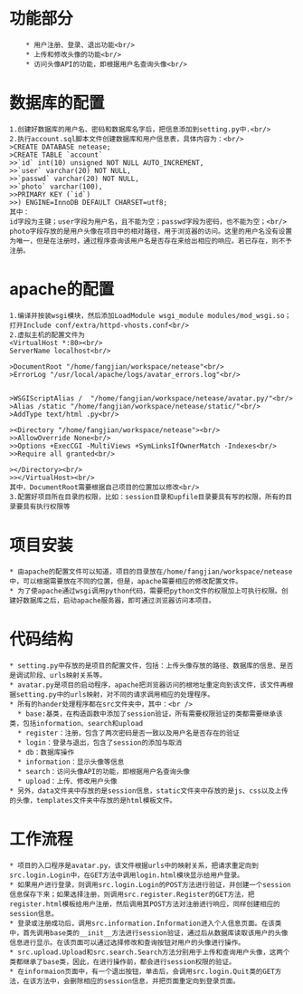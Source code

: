 功能部分
========
        * 用户注册、登录、退出功能<br/>
        * 上传和修改头像的功能<br/>
        * 访问头像API的功能，即根据用户名查询头像<br/>
数据库的配置
============
    1.创建好数据库的用户名、密码和数据库名字后，把信息添加到setting.py中.<br/>
    2.执行account.sql脚本文件创建数据库和用户信息表，具体内容为：<br/>
    >CREATE DATABASE netease;
    >CREATE TABLE `account` 
    >>`id` int(10) unsigned NOT NULL AUTO_INCREMENT,
    >>`user` varchar(20) NOT NULL, 
    >>`passwd` varchar(20) NOT NULL,
    >>`photo` varchar(100),
    >>PRIMARY KEY (`id`)
    >>) ENGINE=InnoDB DEFAULT CHARSET=utf8;
    其中：
    id字段为主键；user字段为用户名，且不能为空；passwd字段为密码，也不能为空；<br/>
    photo字段存放的是用户头像在项目中的相对路径，用于浏览器的访问。这里的用户名没有设置为唯一，但是在注册时，通过程序查询该用户名是否存在来给出相应的响应。若已存在，则不予注册。

apache的配置
============
    1.编译并按装wsgi模块，然后添加LoadModule wsgi_module modules/mod_wsgi.so；打开Include conf/extra/httpd-vhosts.conf<br/>
    2.虚拟主机的配置文件为
    <VirtualHost *:80><br/>
    ServerName localhost<br/>

    >DocumentRoot "/home/fangjian/workspace/netease"<br/>
    >ErrorLog "/usr/local/apache/logs/avatar_errors.log"<br/>


    >WSGIScriptAlias /  "/home/fangjian/workspace/netease/avatar.py/"<br/>
    >Alias /static "/home/fangjian/workspace/netease/static/"<br/>
    >AddType text/html .py<br/>

    ><Directory "/home/fangjian/workspace/netease"><br/>
    >>AllowOverride None<br/>
    >>Options +ExecCGI -MultiViews +SymLinksIfOwnerMatch -Indexes<br/>
    >>Require all granted<br/>

    ></Directory><br/>
    >></VirtualHost><br/>
    其中，DocumentRoot需要根据自己项目的位置加以修改<br/>
    3.配置好项目所在目录的权限，比如：session目录和upfile目录要具有写的权限，所有的目录要具有执行权限等	

项目安装
=======
    * 由apache的配置文件可以知道，项目的目录放在/home/fangjian/workspace/netease中，可以根据需要放在不同的位置，但是，apache需要相应的修改配置文件。
    * 为了使apache通过wsgi调用python代码，需要把python文件的权限加上可执行权限。创建好数据库之后，启动apache服务器，即可通过浏览器访问本项目。
代码结构
========
    * setting.py中存放的是项目的配置文件，包括：上传头像存放的路径、数据库的信息、是否是调试阶段、urls映射关系等。
    * avatar.py是项目的启动程序，apache把浏览器访问的根地址重定向到该文件，该文件再根据setting.py中的urls映射，对不同的请求调用相应的处理程序。
    * 所有的hander处理程序都在src文件夹中，其中：<br />
      * base:基类，在构造函数中添加了session验证，所有需要权限验证的类都需要继承该类，包括information、search和upload
      * register：注册，包含了两次密码是否一致以及用户名是否存在的验证
      * login：登录与退出，包含了session的添加与取消
      * db：数据库操作
      * information：显示头像等信息
      * search：访问头像API的功能，即根据用户名查询头像
      * upload：上传、修改用户头像
    * 另外，data文件夹中存放的是session信息，static文件夹中存放的是js、css以及上传的头像，templates文件夹中存放的是html模板文件。
工作流程
=======
    * 项目的入口程序是avatar.py，该文件根据urls中的映射关系，把请求重定向到src.login.Login中，在GET方法中调用login.html模块显示给用户登录。
    * 如果用户进行登录，则调用src.login.Login的POST方法进行验证，并创建一个session信息保存下来；如果选择注册，则调用src.register.Register的GET方法，把register.html模板给用户注册，然后调用其POST方法对注册进行响应，同样创建相应的session信息。
    * 登录或注册成功后，调用src.information.Information进入个人信息页面。在该类中，首先调用base类的__init__方法进行session验证，通过后从数据库读取该用户的头像信息进行显示。在该页面可以通过选择修改和查询按钮对用户的头像进行操作。
    * src.upload.Upload和src.search.Search方法分别用于上传和查询用户头像，这两个类都继承了base类，因此，在进行操作前，都会进行session权限的验证。
    * 在informaion页面中，有一个退出按钮，单击后，会调用src.login.Quit类的GET方法，在该方法中，会删除相应的session信息，并把页面重定向到登录页面。
